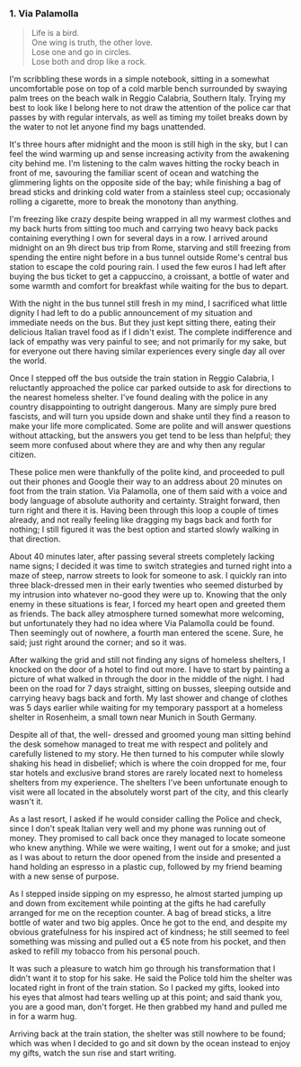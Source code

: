 ### 1. Via Palamolla

> Life is a bird.<br/>
> One wing is truth, the other love.<br/>
> Lose one and go in circles.<br/>
> Lose both and drop like a rock.<br/>

I'm scribbling these words in a simple notebook, sitting in a somewhat uncomfortable pose on top of a cold marble bench surrounded by swaying palm trees on the beach walk in Reggio Calabria, Southern Italy. Trying my best to look like I belong here to not draw the attention of the police car that passes by with regular intervals, as well as timing my toilet breaks down by the water to not let anyone find my bags unattended.

It's three hours after midnight and the moon is still high in the sky, but I can feel the wind warming up and sense increasing activity from the awakening city behind me. I'm listening to the calm waves hitting the rocky beach in front of me, savouring the familiar scent of ocean and watching the glimmering lights on the opposite side of the bay; while finishing a bag of bread sticks and drinking cold water from a stainless steel cup; occasionaly rolling a cigarette, more to break the monotony than anything.

I'm freezing like crazy despite being wrapped in all my warmest clothes and my back hurts from sitting too much and carrying two heavy back packs containing everything I own for several days in a row. I arrived around midnight on an 9h direct bus trip from Rome, starving and still freezing from spending the entire night before in a bus tunnel outside Rome's central bus station to escape the cold pouring rain. I used the few euros I had left after buying the bus ticket to get a cappuccino, a croissant, a bottle of water and some warmth and comfort for breakfast while waiting for the bus to depart.

With the night in the bus tunnel still fresh in my mind, I sacrificed what little dignity I had left to do a public announcement of my situation and immediate needs on the bus. But they just kept sitting there, eating their delicious Italian travel food as if I didn't exist. The complete indifference and lack of empathy was very painful to see; and not primarily for my sake, but for everyone out there having similar experiences every single day all over the world.

Once I stepped off the bus outside the train station in Reggio Calabria, I reluctantly approached the police car parked outside to ask for directions to the nearest homeless shelter. I've found dealing with the police in any country disappointing to outright dangerous. Many are simply pure bred fascists, and will turn you upside down and shake until they find a reason to make your life more complicated. Some are polite and will answer questions without attacking, but the answers you get tend to be less than helpful; they seem more confused about where they are and why then any regular citizen.

These police men were thankfully of the polite kind, and proceeded to pull out their phones and Google their way to an address about 20 minutes on foot from the train station. Via Palamolla, one of them said with a voice and body language of absolute authority and certainty. Straight forward, then turn right and there it is. Having been through this loop a couple of times already, and not really feeling like dragging my bags back and forth for nothing; I still figured it was the best option and started slowly walking in that direction.

About 40 minutes later, after passing several streets completely lacking name signs; I decided it was time to switch strategies and turned right into a maze of steep, narrow streets to look for someone to ask. I quickly ran into three black-dressed men in their early twenties who seemed disturbed by my intrusion into whatever no-good they were up to. Knowing that the only enemy in these situations is fear, I forced my heart open and greeted them as friends. The back alley atmosphere turned somewhat more welcoming, but unfortunately they had no idea where Via Palamolla could be found. Then seemingly out of nowhere, a fourth man entered the scene. Sure, he said; just right around the corner; and so it was.

After walking the grid and still not finding any signs of homeless shelters, I knocked on the door of a hotel to find out more. I have to start by painting a picture of what walked in through the door in the middle of the night. I had been on the road for 7 days straight, sitting on busses, sleeping outside and carrying heavy bags back and forth. My last shower and change of clothes was 5 days earlier while waiting for my temporary passport at a homeless shelter in Rosenheim, a small town near Munich in South Germany.

Despite all of that, the well- dressed and groomed young man sitting behind the desk somehow managed to treat me with respect and politely and carefully listened to my story. He then turned to his computer while slowly shaking his head in disbelief; which is where the coin dropped for me, four star hotels and exclusive brand stores are rarely located next to homeless shelters from my experience. The shelters I've been unfortunate enough to visit were all located in the absolutely worst part of the city, and this clearly wasn't it.

As a last resort, I asked if he would consider calling the Police and check, since I don't speak Italian very well and my phone was running out of money. They promised to call back once they managed to locate someone who knew anything. While we were waiting, I went out for a smoke; and just as I was about to return the door opened from the inside and presented a hand holding an espresso in a plastic cup, followed by my friend beaming with a new sense of purpose.

As I stepped inside sipping on my espresso, he almost started jumping up and down from excitement while pointing at the gifts he had carefully arranged for me on the reception counter. A bag of bread sticks, a litre bottle of water and two big apples. Once he got to the end, and despite my obvious gratefulness for his inspired act of kindness; he still seemed to feel something was missing and pulled out a €5 note from his pocket, and then asked to refill my tobacco from his personal pouch.

It was such a pleasure to watch him go through his transformation that I didn't want it to stop for his sake. He said the Police told him the shelter was located right in front of the train station. So I packed my gifts, looked into his eyes that almost had tears welling up at this point; and said thank you, you are a good man, don't forget. He then grabbed my hand and pulled me in for a warm hug.

Arriving back at the train station, the shelter was still nowhere to be found; which was when I decided to go and sit down by the ocean instead to enjoy my gifts, watch the sun rise and start writing.